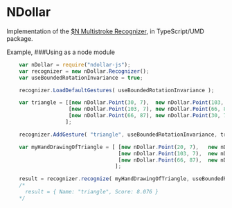 # NDollar

Implementation of the [$N Multistroke Recognizer](https://depts.washington.edu/aimgroup/proj/dollar/ndollar.html), in TypeScript/UMD package.

Example,
###Using as a node module
```js
    var nDollar = require("ndollar-js");
    var recognizer = new nDollar.Recognizer();
    var useBoundedRotationInvariance = true;

    recognizer.LoadDefaultGestures( useBoundedRotationInvariance );

    var triangle = [[new nDollar.Point(30, 7),  new nDollar.Point(103, 7)],
                    [new nDollar.Point(103, 7), new nDollar.Point(66, 87)],
                    [new nDollar.Point(66, 87), new nDollar.Point(30, 7)]
                   ];

    recognizer.AddGesture( "triangle", useBoundedRotationInvariance, triangle);

    var myHandDrawingOfTriangle = [ [new nDollar.Point(20, 7),   new nDollar.Point(54, 8),  new nDollar.Point(100, 10)],
                                    [new nDollar.Point(103, 7),  new nDollar.Point(82, 47), new nDollar.Point(66, 87)],
                                    [new nDollar.Point(66, 87),  new nDollar.Point(45, 45), new nDollar.Point(30, 7)]
                                   ];

    result = recognizer.recognize( myHandDrawingOfTriangle, useBoundedRotationInvariance, requireSameNoOfStrokes, useProtractor);
    /*
      result = { Name: "triangle", Score: 8.076 }
    */
```
